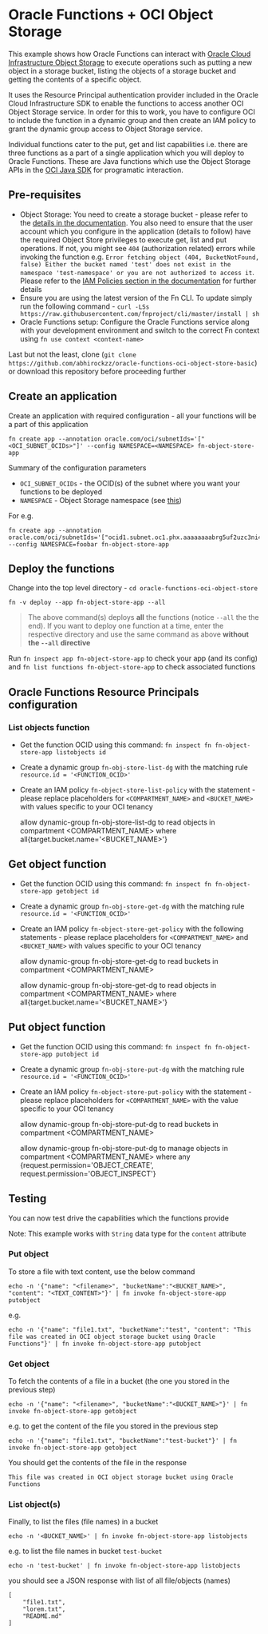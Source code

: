 # Oracle Functions + OCI Object Storage

This example shows how Oracle Functions can interact with [Oracle Cloud Infrastructure Object Storage](https://docs.cloud.oracle.com/iaas/Content/Object/Concepts/objectstorageoverview.htm) to execute operations such as putting a new object in a storage bucket, listing the objects of a storage bucket and getting the contents of a specific object. 

It uses the Resource Principal authentication provider included in the Oracle Cloud Infrastructure SDK to enable the functions to access another OCI Object Storage service. In order for this to work, you have to configure OCI to include the function in a dynamic group and then create an IAM policy to grant the dynamic group access to Object Storage service.


Individual functions cater to the put, get and list capabilities i.e. there are three functions as a part of a single application which you will deploy to Oracle Functions. These are Java functions which use the Object Storage APIs in the [OCI Java SDK](https://docs.cloud.oracle.com/iaas/Content/API/SDKDocs/javasdk.htm) for programatic interaction.

## Pre-requisites

- Object Storage: You need to create a storage bucket - please refer to the [details in the documentation](https://docs.cloud.oracle.com/iaas/Content/Object/Tasks/managingbuckets.htm?TocPath=Services%7CObject%20Storage%7C_____2). You also need to ensure that the user account which you configure in the application (details to follow) have the required Object Store privileges to execute get, list and put operations. If not, you might see `404` (authorization related) errors while invoking the function e.g. `Error fetching object (404, BucketNotFound, false) Either the bucket named 'test' does not exist in the namespace 'test-namespace' or you are not authorized to access it`. Please refer to the [IAM Policies section in the documentation](https://docs.cloud.oracle.com/iaas/Content/Identity/Concepts/commonpolicies.htm) for further details
- Ensure you are using the latest version of the Fn CLI. To update simply run the following command - `curl -LSs https://raw.githubusercontent.com/fnproject/cli/master/install | sh`
- Oracle Functions setup: Configure the Oracle Functions service along with your development environment and switch to the correct Fn context using `fn use context <context-name>` 

Last but not the least, clone (`git clone https://github.com/abhirockzz/oracle-functions-oci-object-store-basic`) or download this repository before proceeding further

## Create an application

Create an application with required configuration - all your functions will be a part of this application

	fn create app --annotation oracle.com/oci/subnetIds='["<OCI_SUBNET_OCIDs>"]' --config NAMESPACE=<NAMESPACE> fn-object-store-app

Summary of the configuration parameters

- `OCI_SUBNET_OCIDs` - the OCID(s) of the subnet where you want your functions to be deployed
- `NAMESPACE` - Object Storage namespace (see [this](https://docs.cloud.oracle.com/iaas/Content/Object/Tasks/understandingnamespaces.htm))

For e.g.

	fn create app --annotation oracle.com/oci/subnetIds='["ocid1.subnet.oc1.phx.aaaaaaaabrg5uf2uzc3ni4jkz4vhqwprofmlmo2mpumnuddd7iandsfoobar"]' --config NAMESPACE=foobar fn-object-store-app

## Deploy the functions

Change into the top level directory - `cd oracle-functions-oci-object-store`

	fn -v deploy --app fn-object-store-app --all

> The above command(s) deploys **all** the functions (notice `--all` the the end). If you want to deploy one function at a time, enter the respective directory and use the same command as above **without the `--all` directive**

Run `fn inspect app fn-object-store-app` to check your app (and its config) and `fn list functions fn-object-store-app` to check associated functions

## Oracle Functions Resource Principals configuration

### List objects function

- Get the function OCID using this command: `fn inspect fn fn-object-store-app listobjects id`
- Create a dynamic group `fn-obj-store-list-dg` with the matching rule `resource.id = '<FUNCTION_OCID>'`
- Create an IAM policy `fn-object-store-list-policy` with the statement - please replace placeholders for `<COMPARTMENT_NAME>` and `<BUCKET_NAME>` with values specific to your OCI tenancy

	allow dynamic-group fn-obj-store-list-dg to read objects in compartment <COMPARTMENT_NAME> where all{target.bucket.name='<BUCKET_NAME>'}

## Get object function

- Get the function OCID using this command: `fn inspect fn fn-object-store-app getobject id`
- Create a dynamic group `fn-obj-store-get-dg` with the matching rule `resource.id = '<FUNCTION_OCID>'`
- Create an IAM policy `fn-object-store-get-policy` with the following statements - please replace placeholders for `<COMPARTMENT_NAME>` and `<BUCKET_NAME>` with values specific to your OCI tenancy

	allow dynamic-group fn-obj-store-get-dg to read buckets in compartment <COMPARTMENT_NAME>
	
	allow dynamic-group fn-obj-store-get-dg to read objects in compartment <COMPARTMENT_NAME> where all{target.bucket.name='<BUCKET_NAME>'}

## Put object function

- Get the function OCID using this command: `fn inspect fn fn-object-store-app putobject id`
- Create a dynamic group `fn-obj-store-put-dg` with the matching rule `resource.id = '<FUNCTION_OCID>'`
- Create an IAM policy `fn-object-store-put-policy` with the statement - please replace placeholders for `<COMPARTMENT_NAME>` with the value specific to your OCI tenancy

	allow dynamic-group fn-obj-store-put-dg to read buckets in compartment <COMPARTMENT_NAME> 

	allow dynamic-group fn-obj-store-put-dg to manage objects in compartment <COMPARTMENT_NAME> where any {request.permission='OBJECT_CREATE', request.permission='OBJECT_INSPECT'}

## Testing

You can now test drive the capabilities which the functions provide

Note: This example works with `String` data type for the `content` attribute

### Put object

To store a file with text content, use the below command

	echo -n '{"name": "<filename>", "bucketName":"<BUCKET_NAME>", "content": "<TEXT_CONTENT>"}' | fn invoke fn-object-store-app putobject

e.g.

	echo -n '{"name": "file1.txt", "bucketName":"test", "content": "This file was created in OCI object storage bucket using Oracle Functions"}' | fn invoke fn-object-store-app putobject

### Get object

To fetch the contents of a file in a bucket (the one you stored in the previous step)

	echo -n '{"name": "<filename>", "bucketName":"<BUCKET_NAME>"}' | fn invoke fn-object-store-app getobject

e.g. to get the content of the file you stored in the previous step

	echo -n '{"name": "file1.txt", "bucketName":"test-bucket"}' | fn invoke fn-object-store-app getobject

You should get the contents of the file in the response

	This file was created in OCI object storage bucket using Oracle Functions

### List object(s)
	
Finally, to list the files (file names) in a bucket

	echo -n '<BUCKET_NAME>' | fn invoke fn-object-store-app listobjects

e.g. to list the file names in bucket `test-bucket` 

	echo -n 'test-bucket' | fn invoke fn-object-store-app listobjects

you should see a JSON response with list of all file/objects (names)

	[
	    "file1.txt",
	    "lorem.txt",
	    "README.md"
	]

